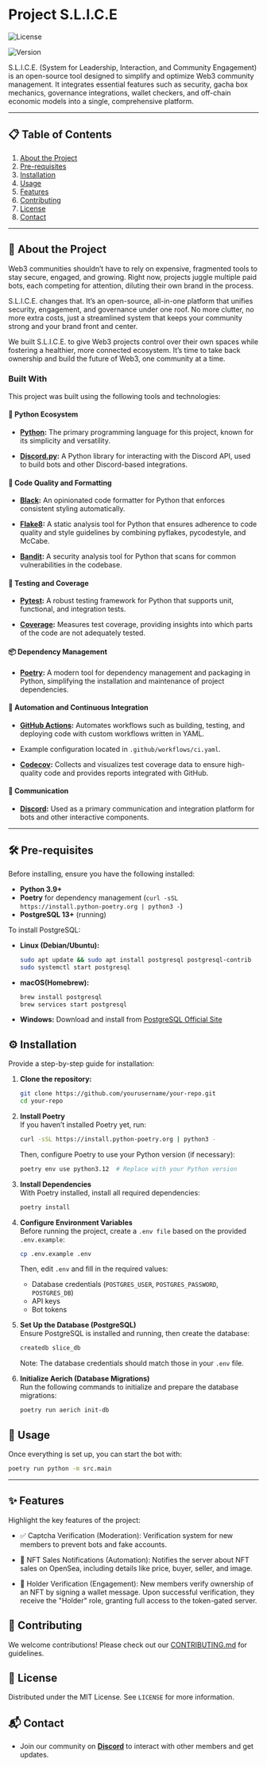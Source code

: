 
# Project S.L.I.C.E

![License](https://img.shields.io/badge/license-MIT-blue.svg)

![Version](https://img.shields.io/badge/version-0.1.0-brightgreen.svg)
  
S.L.I.C.E. (System for Leadership, Interaction, and Community Engagement) is an open-source tool designed to simplify and optimize Web3 community management. It integrates essential features such as security, gacha box mechanics, governance integrations, wallet checkers, and off-chain economic models into a single, comprehensive platform.

---

## 📋 Table of Contents

1. [About the Project](#-about-the-project)  
2. [Pre-requisites](#-pre-requisites)  
3. [Installation](#-installation)  
4. [Usage](#-usage)  
5. [Features](#-features)
6. [Contributing](#-contributing)  
7. [License](#-license)  
8. [Contact](#-contact)

---

## 📖 About the Project

Web3 communities shouldn’t have to rely on expensive, fragmented tools to stay secure, engaged, and growing. Right now, projects juggle multiple paid bots, each competing for attention, diluting their own brand in the process.

S.L.I.C.E. changes that. It’s an open-source, all-in-one platform that unifies security, engagement, and governance under one roof. No more clutter, no more extra costs, just a streamlined system that keeps your community strong and your brand front and center.

We built S.L.I.C.E. to give Web3 projects control over their own spaces while fostering a healthier, more connected ecosystem. It’s time to take back ownership and build the future of Web3, one community at a time.



### Built With

This project was built using the following tools and technologies:

  

#### 🐍 **Python Ecosystem**

- **[Python](https://www.python.org/):** The primary programming language for this project, known for its simplicity and versatility.

- **[Discord.py](https://discordpy.readthedocs.io/):** A Python library for interacting with the Discord API, used to build bots and other Discord-based integrations.

  

#### 🧰 **Code Quality and Formatting**

- **[Black](https://black.readthedocs.io/):** An opinionated code formatter for Python that enforces consistent styling automatically.

- **[Flake8](https://flake8.pycqa.org/):** A static analysis tool for Python that ensures adherence to code quality and style guidelines by combining pyflakes, pycodestyle, and McCabe.

- **[Bandit](https://bandit.readthedocs.io/):** A security analysis tool for Python that scans for common vulnerabilities in the codebase.

  

#### 🧪 **Testing and Coverage**

- **[Pytest](https://docs.pytest.org/):** A robust testing framework for Python that supports unit, functional, and integration tests.

- **[Coverage](https://coverage.readthedocs.io/):** Measures test coverage, providing insights into which parts of the code are not adequately tested.

  

#### 📦 **Dependency Management**

- **[Poetry](https://python-poetry.org/):** A modern tool for dependency management and packaging in Python, simplifying the installation and maintenance of project dependencies.

  

#### 🔄 **Automation and Continuous Integration**


- **[GitHub Actions](https://github.com/features/actions):** Automates workflows such as building, testing, and deploying code with custom workflows written in YAML.

- Example configuration located in `.github/workflows/ci.yaml`.

- **[Codecov](https://about.codecov.io/):** Collects and visualizes test coverage data to ensure high-quality code and provides reports integrated with GitHub.

  

#### 💬 **Communication**

- **[Discord](https://discord.gg/pXaZdHpS5b):** Used as a primary communication and integration platform for bots and other interactive components.

---

## 🛠️ Pre-requisites

Before installing, ensure you have the following installed:

- **Python 3.9+**
- **Poetry** for dependency management (`curl -sSL https://install.python-poetry.org | python3 -`)
- **PostgreSQL 13+** (running)

To install PostgreSQL:

- **Linux (Debian/Ubuntu):**  
  ```bash
  sudo apt update && sudo apt install postgresql postgresql-contrib
  sudo systemctl start postgresql  
   ```
- **macOS(Homebrew):**
  ```bash
  brew install postgresql
  brew services start postgresql
  ```   
- **Windows:** Download and install from [PostgreSQL Official Site](https://www.postgresql.org/download/)

## ⚙️ Installation

Provide a step-by-step guide for installation:

1. **Clone the repository:**
    ```bash
    git clone https://github.com/yourusername/your-repo.git
    cd your-repo
    ```
   
2. **Install Poetry**  
    If you haven’t installed Poetry yet, run:
    ```bash
    curl -sSL https://install.python-poetry.org | python3 -
    ```
    Then, configure Poetry to use your Python version (if necessary):
    ```bash
    poetry env use python3.12  # Replace with your Python version
    ```
   
3. **Install Dependencies**  
    With Poetry installed, install all required dependencies:
    ```bash
    poetry install
    ```
   
4. **Configure Environment Variables**  
    Before running the project, create a `.env file` based on the provided `.env.example`:
    ```bash
    cp .env.example .env
    ```
    Then, edit `.env` and fill in the required values:

    - Database credentials (`POSTGRES_USER`, `POSTGRES_PASSWORD`, `POSTGRES_DB`)
    - API keys
    - Bot tokens 

5. **Set Up the Database (PostgreSQL)**  
    Ensure PostgreSQL is installed and running, then create the database:
    ```bash
    createdb slice_db
    ```
    Note: The database credentials should match those in your `.env` file.

6. **Initialize Aerich (Database Migrations)**  
    Run the following commands to initialize and prepare the database migrations:
    ```bash
    poetry run aerich init-db
    ```
## 🚀 Usage

Once everything is set up, you can start the bot with:

```bash
poetry run python -m src.main
```
---
## ✨ Features

Highlight the key features of the project:

- ✅ Captcha Verification (Moderation): Verification system for new members to prevent bots and fake accounts.

- 🔔 NFT Sales Notifications (Automation): Notifies the server about NFT sales on OpenSea, including details like price, buyer, seller, and image.

- 🔐  Holder Verification (Engagement): New members verify ownership of an NFT by signing a wallet message. Upon successful verification, they receive the "Holder" role, granting full access to the token-gated server.

## 🤝 Contributing

We welcome contributions! Please check out our [CONTRIBUTING.md](CONTRIBUTING.md) for guidelines.

## 📝 License

Distributed under the MIT License. See `LICENSE` for more information.

## 📬 Contact
- Join our community on **[Discord](https://discord.gg/pXaZdHpS5b)** to interact with other members and get updates.